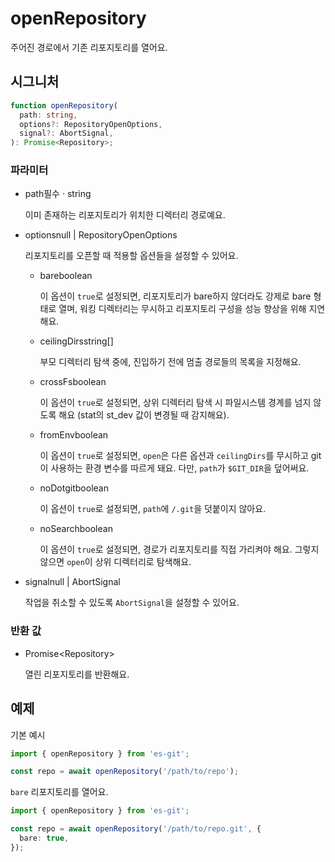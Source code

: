 # openRepository

주어진 경로에서 기존 리포지토리를 열어요.

## 시그니처

```ts
function openRepository(
  path: string,
  options?: RepositoryOpenOptions,
  signal?: AbortSignal,
): Promise<Repository>;
```

### 파라미터

<ul class="param-ul">
  <li class="param-li param-li-root">
    <span class="param-name">path</span><span class="param-required">필수</span>&nbsp;·&nbsp;<span class="param-type">string</span>
    <br>
    <p class="param-description">이미 존재하는 리포지토리가 위치한 디렉터리 경로예요.</p>
  </li>
  <li class="param-li param-li-root">
    <span class="param-name">options</span><span class="param-type">null | RepositoryOpenOptions</span>
    <br>
    <p class="param-description">리포지토리를 오픈할 때 적용할 옵션들을 설정할 수 있어요.</p>
    <ul class="param-ul">
      <li class="param-li">
        <span class="param-name">bare</span><span class="param-type">boolean</span>
        <br>
        <p class="param-description">이 옵션이 <code>true</code>로 설정되면, 리포지토리가 bare하지 않더라도 강제로 bare 형태로 열며, 워킹 디렉터리는 무시하고 리포지토리 구성을 성능 향상을 위해 지연해요.</p>
      </li>
      <li class="param-li">
        <span class="param-name">ceilingDirs</span><span class="param-type">string[]</span>
        <br>
        <p class="param-description">부모 디렉터리 탐색 중에, 진입하기 전에 멈출 경로들의 목록을 지정해요.</p>
      </li>
      <li class="param-li">
        <span class="param-name">crossFs</span><span class="param-type">boolean</span>
        <br>
        <p class="param-description">이 옵션이 <code>true</code>로 설정되면, 상위 디렉터리 탐색 시 파일시스템 경계를 넘지 않도록 해요 (stat의 st_dev 값이 변경될 때 감지해요).</p>
      </li>
      <li class="param-li">
        <span class="param-name">fromEnv</span><span class="param-type">boolean</span>
        <br>
        <p class="param-description">이 옵션이 <code>true</code>로 설정되면, <code>open</code>은 다른 옵션과 <code>ceilingDirs</code>를 무시하고 git이 사용하는 환경 변수를 따르게 돼요. 다만, <code>path</code>가 <code>$GIT_DIR</code>을 덮어써요.</p>
      </li>
      <li class="param-li">
        <span class="param-name">noDotgit</span><span class="param-type">boolean</span>
        <br>
        <p class="param-description">이 옵션이 <code>true</code>로 설정되면, <code>path</code>에 <code>/.git</code>을 덧붙이지 않아요.</p>
      </li>
      <li class="param-li">
        <span class="param-name">noSearch</span><span class="param-type">boolean</span>
        <br>
        <p class="param-description">이 옵션이 <code>true</code>로 설정되면, 경로가 리포지토리를 직접 가리켜야 해요. 그렇지 않으면 <code>open</code>이 상위 디렉터리로 탐색해요.</p>
      </li>
    </ul>
  </li>
  <li class="param-li param-li-root">
    <span class="param-name">signal</span><span class="param-type">null | AbortSignal</span>
    <br>
    <p class="param-description">작업을 취소할 수 있도록 <code>AbortSignal</code>을 설정할 수 있어요.</p>
  </li>
</ul>

### 반환 값

<ul class="param-ul">
  <li class="param-li param-li-root">
    <span class="param-type">Promise&lt;Repository&gt;</span>
    <br>
    <p class="param-description">열린 리포지토리를 반환해요.</p>
  </li>
</ul>

## 예제

기본 예시

```ts
import { openRepository } from 'es-git';

const repo = await openRepository('/path/to/repo');
```

`bare` 리포지토리를 열어요.

```ts
import { openRepository } from 'es-git';

const repo = await openRepository('/path/to/repo.git', {
  bare: true,
});
```